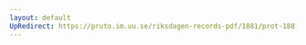 ```yaml
---
layout: default
UpRedirect: https://pruto.im.uu.se/riksdagen-records-pdf/1881/prot-1881--fk--010.pdf
---
```

